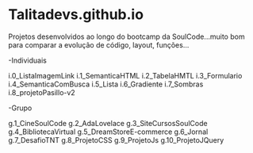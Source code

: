 # Talitadevs.github.io
Projetos desenvolvidos ao longo do bootcamp da SoulCode...muito bom para comparar a evolução de código, layout, funções...

-Individuais

  i.0_ListaImagemLink
  i.1_SemanticaHTML
  i.2_TabelaHMTL
  i.3_Formulario
  i.4_SemanticaComBusca
  i.5_Lista
  i.6_Gradiente
  i.7_Sombras
  i.8_projetoPasillo-v2

-Grupo

  g.1_CineSoulCode
  g.2_AdaLovelace
  g.3_SiteCursosSoulCode
  g.4_BibliotecaVirtual
  g.5_DreamStoreE-commerce
  g.6_Jornal
  g.7_DesafioTNT
  g.8_ProjetoCSS
  g.9_ProjetoJs
  g.10_ProjetoJQuery
